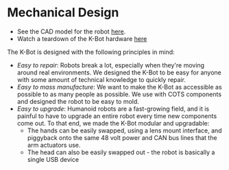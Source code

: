 # Mechanical Design

- See the CAD model for the robot [here](https://cad.onshape.com/publications/e15cf8edefacbba3009917c0/).
- Watch a teardown of the K-Bot hardware [here](https://www.youtube.com/watch?v=qhZi9rtdEKg)

The K-Bot is designed with the following principles in mind:

- _Easy to repair_: Robots break a lot, especially when they're moving around real environments. We designed the K-Bot to be easy for anyone with some amount of technical knowledge to quickly repair.
- _Easy to mass manufacture_: We want to make the K-Bot as accessible as possible to as many people as possible. We use with COTS components and designed the robot to be easy to mold.
- _Easy to upgrade_: Humanoid robots are a fast-growing field, and it is painful to have to upgrade an entire robot every time new components come out. To that end, we made the K-Bot modular and upgradable:
  - The hands can be easily swapped, using a lens mount interface, and piggyback onto the same 48 volt power and CAN bus lines that the arm actuators use.
  - The head can also be easily swapped out - the robot is basically a single USB device
